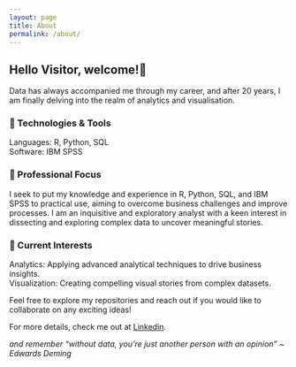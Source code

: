 ```yaml
---
layout: page
title: About
permalink: /about/
---
```


## Hello Visitor, welcome!👋

Data has always accompanied me through my career, and after 20 years, I am finally delving into the realm of analytics and visualisation.

### 🔧 Technologies & Tools  
Languages: R, Python, SQL  
Software: IBM SPSS

### 💼 Professional Focus  
I seek to put my knowledge and experience in R, Python, SQL, and IBM SPSS to practical use, aiming to overcome business challenges and improve processes. I am an inquisitive and exploratory analyst with a keen interest in dissecting and exploring complex data to uncover meaningful stories.

### 🌱 Current Interests  
Analytics: Applying advanced analytical techniques to drive business insights.  
Visualization: Creating compelling visual stories from complex datasets.

Feel free to explore my repositories and reach out if you would like to collaborate on any exciting ideas!

For more details, check me out at [Linkedin](https://www.linkedin.com/in/kenyeokp/).

*and remember “without data, you’re just another person with an opinion” ~ Edwards Deming*

